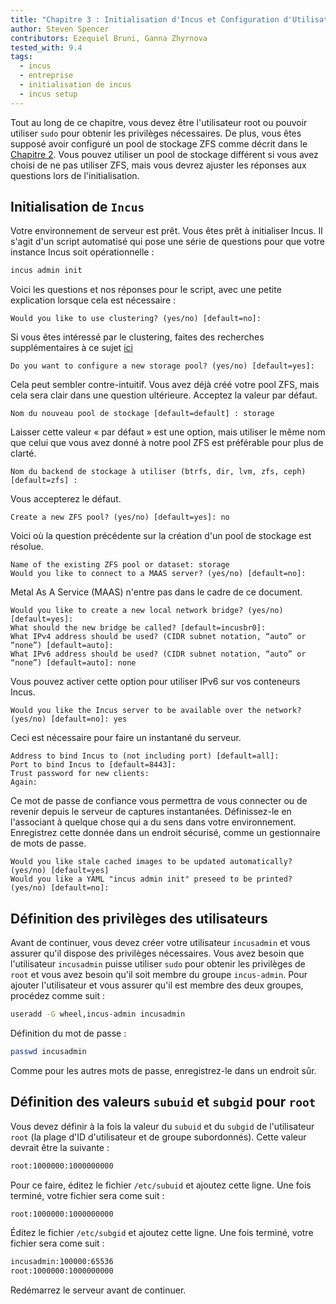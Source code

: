 ```yaml
---
title: "Chapitre 3 : Initialisation d'Incus et Configuration d'Utilisateur"
author: Steven Spencer
contributors: Ezequiel Bruni, Ganna Zhyrnova
tested_with: 9.4
tags:
  - incus
  - entreprise
  - initialisation de incus
  - incus setup
---
```


Tout au long de ce chapitre, vous devez être l'utilisateur root ou pouvoir utiliser `sudo` pour obtenir les privilèges nécessaires. De plus, vous êtes supposé avoir configuré un pool de stockage ZFS comme décrit dans le [Chapitre 2](02-zfs_setup.md). Vous pouvez utiliser un pool de stockage différent si vous avez choisi de ne pas utiliser ZFS, mais vous devrez ajuster les réponses aux questions lors de l'initialisation.

## Initialisation de `Incus`

Votre environnement de serveur est prêt. Vous êtes prêt à initialiser Incus. Il s'agit d'un script automatisé qui pose une série de questions pour que votre instance Incus soit opérationnelle :

```bash
incus admin init
```

Voici les questions et nos réponses pour le script, avec une petite explication lorsque cela est nécessaire :

```text
Would you like to use clustering? (yes/no) [default=no]:
```

Si vous êtes intéressé par le clustering, faites des recherches supplémentaires à ce sujet [ici](https://linuxcontainers.org/incus/docs/main/explanation/clustering/)

```text
Do you want to configure a new storage pool? (yes/no) [default=yes]:
```

Cela peut sembler contre-intuitif. Vous avez déjà créé votre pool ZFS, mais cela sera clair dans une question ultérieure. Acceptez la valeur par défaut.

```text
Nom du nouveau pool de stockage [default=default] : storage
```

Laisser cette valeur « par défaut » est une option, mais utiliser le même nom que celui que vous avez donné à notre pool ZFS est préférable pour plus de clarté.

```text
Nom du backend de stockage à utiliser (btrfs, dir, lvm, zfs, ceph) [default=zfs] :
```

Vous accepterez le défaut.

```text
Create a new ZFS pool? (yes/no) [default=yes]: no
```

Voici où la question précédente sur la création d'un pool de stockage est résolue.

```text
Name of the existing ZFS pool or dataset: storage
Would you like to connect to a MAAS server? (yes/no) [default=no]:
```

Metal As A Service (MAAS) n'entre pas dans le cadre de ce document.

```text
Would you like to create a new local network bridge? (yes/no) [default=yes]:
What should the new bridge be called? [default=incusbr0]: 
What IPv4 address should be used? (CIDR subnet notation, “auto” or “none”) [default=auto]:
What IPv6 address should be used? (CIDR subnet notation, “auto” or “none”) [default=auto]: none
```

Vous pouvez activer cette option pour utiliser IPv6 sur vos conteneurs Incus.

```text
Would you like the Incus server to be available over the network? (yes/no) [default=no]: yes
```

Ceci est nécessaire pour faire un instantané du serveur.

```text
Address to bind Incus to (not including port) [default=all]:
Port to bind Incus to [default=8443]:
Trust password for new clients:
Again:
```

Ce mot de passe de confiance vous permettra de vous connecter ou de revenir depuis le serveur de captures instantanées. Définissez-le en l'associant à quelque chose qui a du sens dans votre environnement. Enregistrez cette donnée dans un endroit sécurisé, comme un gestionnaire de mots de passe.

```text
Would you like stale cached images to be updated automatically? (yes/no) [default=yes]
Would you like a YAML "incus admin init" preseed to be printed? (yes/no) [default=no]:
```

## Définition des privilèges des utilisateurs

Avant de continuer, vous devez créer votre utilisateur `incusadmin` et vous assurer qu'il dispose des privilèges nécessaires. Vous avez besoin que l'utilisateur `incusadmin` puisse utiliser `sudo` pour obtenir les privilèges de `root` et vous avez besoin qu'il soit membre du groupe `incus-admin`. Pour ajouter l'utilisateur et vous assurer qu'il est membre des deux groupes, procédez comme suit :

```bash
useradd -G wheel,incus-admin incusadmin
```

Définition du mot de passe :

```bash
passwd incusadmin
```

Comme pour les autres mots de passe, enregistrez-le dans un endroit sûr.

## Définition des valeurs `subuid` et `subgid` pour `root`

Vous devez définir à la fois la valeur du `subuid` et du `subgid` de l'utilisateur `root` (la plage d'ID d'utilisateur et de groupe subordonnés). Cette valeur devrait être la suivante :

```bash
root:1000000:1000000000
```

Pour ce faire, éditez le fichier `/etc/subuid` et ajoutez cette ligne. Une fois terminé, votre fichier sera come suit :

```bash
root:1000000:1000000000
```

Éditez le fichier `/etc/subgid` et ajoutez cette ligne. Une fois terminé, votre fichier sera come suit :

```bash
incusadmin:100000:65536
root:1000000:1000000000
```

Redémarrez le serveur avant de continuer.
